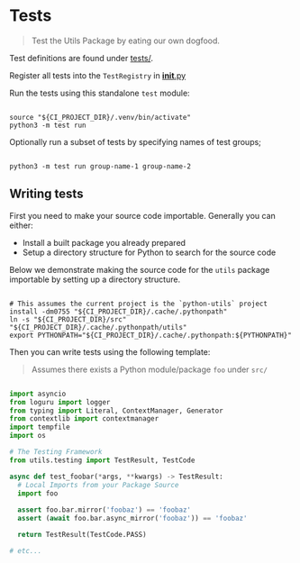 # Tests

> Test the Utils Package by eating our own dogfood.

Test definitions are found under [tests/](./tests/).

Register all tests into the `TestRegistry` in [__init__.py](./__init__.py)

Run the tests using this standalone `test` module:

```shell

source "${CI_PROJECT_DIR}/.venv/bin/activate"
python3 -m test run

```

Optionally run a subset of tests by specifying names of test groups;

```shell

python3 -m test run group-name-1 group-name-2

```

## Writing tests

First you need to make your source code importable. Generally you can either:

- Install a built package you already prepared
- Setup a directory structure for Python to search for the source code

Below we demonstrate making the source code for the `utils` package importable by setting up a directory structure.

```shell

# This assumes the current project is the `python-utils` project
install -dm0755 "${CI_PROJECT_DIR}/.cache/.pythonpath"
ln -s "${CI_PROJECT_DIR}/src" "${CI_PROJECT_DIR}/.cache/.pythonpath/utils"
export PYTHONPATH="${CI_PROJECT_DIR}/.cache/.pythonpath:${PYTHONPATH}"

```

Then you can write tests using the following template:

> Assumes there exists a Python module/package `foo` under `src/`

```python

import asyncio
from loguru import logger
from typing import Literal, ContextManager, Generator
from contextlib import contextmanager
import tempfile
import os

# The Testing Framework
from utils.testing import TestResult, TestCode

async def test_foobar(*args, **kwargs) -> TestResult:
  # Local Imports from your Package Source
  import foo
  
  assert foo.bar.mirror('foobaz') == 'foobaz'
  assert (await foo.bar.async_mirror('foobaz')) == 'foobaz'

  return TestResult(TestCode.PASS)

# etc...

```
